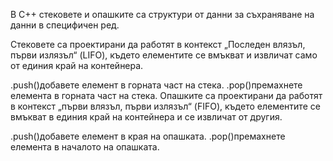 В C++ стековете и опашките са структури от данни за съхраняване на данни в специфичен ред.

Стековете са проектирани да работят в контекст „Последен влязъл, първи излязъл“ (LIFO), където елементите се вмъкват и извличат само от единия край на контейнера.

.push()добавете елемент в горната част на стека.
.pop()премахнете елемента в горната част на стека.
Опашките са проектирани да работят в контекст „първи влязъл, първи излязъл“ (FIFO), където елементите се вмъкват в единия край на контейнера и се извличат от другия.

.push()добавете елемент в края на опашката.
.pop()премахнете елемента в началото на опашката.
